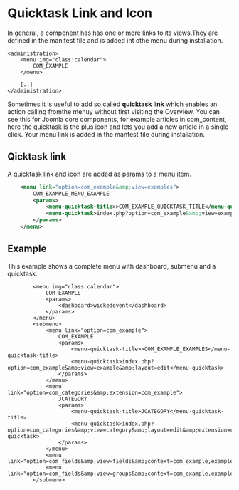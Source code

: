 Quicktask Link and Icon
=======================

In general, a component has has one or more links to its views.They are defined in the manifest file and is added int othe menu during installation.

```HTMLx title="A link to your component "
<administration>
	<menu img="class:calendar">
		COM_EXAMPLE
	</menu>
	
	[..]
</administration>
```
Sometimes it is useful to add so called <strong>quicktask link</strong> which enables an action calling fromthe menuy without first visiting the Overview.
You can see this for Joomla core components, for example articles in com_content, here the quicktask is the plus icon and lets you add a new article in a single click.
Your menu link is added in the manfest file during installation.

## Qicktask link

A quicktask link and icon are added as params to a menu item.

```xml title="Qicktask Link and icon"
	<menu link="option=com_example&amp;view=examples">
		COM_EXAMPLE_MENU_EXAMPLE
		<params>
			<menu-quicktask-title>>COM_EXAMPLE_QUICKTASK_TITLE</menu-quicktask-title>
			<menu-quicktask>index.php?option=com_example&amp;view=example&amp;layout=edit</menu-quicktask>
		</params>
	</menu>

```

## Example 

This example shows a complete menu with dashboard, submenu and a quicktask.

```
		<menu img="class:calendar">
			COM_EXAMPLE
			<params>
				<dashboard>wickedevent</dashboard>
			</params>
		</menu>
		<submenu>
			<menu link="option=com_example">
				COM_EXAMPLE
				<params>
					<menu-quicktask-title>>COM_EXAMPLE_EXAMPLES</menu-quicktask-title>
					<menu-quicktask>index.php?option=com_example&amp;view=example&amp;layout=edit</menu-quicktask>
				</params>
			</menu>
			<menu link="option=com_categories&amp;extension=com_example">
				JCATEGORY
				<params>
					<menu-quicktask-title>JCATEGORY</menu-quicktask-title>
					<menu-quicktask>index.php?option=com_categories&amp;view=category&amp;layout=edit&amp;extension=com_example</menu-quicktask>
				</params>
			</menu>
			<menu link="option=com_fields&amp;view=fields&amp;context=com_example,example">Felder</menu>
			<menu link="option=com_fields&amp;view=groups&amp;context=com_example,example">Feldgruppen</menu>
		</submenu>

```